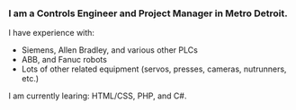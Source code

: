 ### I am a Controls Engineer and Project Manager in Metro Detroit.
I have experience with:
  - Siemens, Allen Bradley, and various other PLCs
  - ABB, and Fanuc robots
  - Lots of other related equipment (servos, presses, cameras, nutrunners, etc.)


I am currently learing: HTML/CSS, PHP, and C#.


<!--
**the-sheehan/the-sheehan** is a ✨ _special_ ✨ repository because its `README.md` (this file) appears on your GitHub profile.

Here are some ideas to get you started:

- 🔭 I’m currently working on ...
- 🌱 I’m currently learning ...
- 👯 I’m looking to collaborate on ...
- 🤔 I’m looking for help with ...
- 💬 Ask me about ...
- 📫 How to reach me: ...
- 😄 Pronouns: ...
- ⚡ Fun fact: ...
-->
